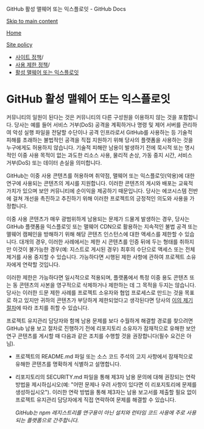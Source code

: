 GitHub 활성 맬웨어 또는 익스플로잇 - GitHub Docs

[Skip to main content](#main-content)

[Home](/ko)

[Site policy](/ko/site-policy)

* [사이트 정책](/ko/site-policy)/
* [사용 제한 정책](/ko/site-policy/acceptable-use-policies)/
* [활성 맬웨어 또는 익스플로잇](/ko/site-policy/acceptable-use-policies/github-active-malware-or-exploits)

GitHub 활성 맬웨어 또는 익스플로잇
==========

커뮤니티의 일원이 된다는 것은 커뮤니티의 다른 구성원을 이용하지 않는 것을 포함합니다. 당사는 예를 들어 서비스 거부(DoS) 공격을 계획하거나 명령 및 제어 서버를 관리하여 악성 실행 파일을 전달할 수단이나 공격 인프라로서 GitHub를 사용하는 등 기술적 피해를 초래하는 불법적인 공격을 직접 지원하기 위해 당사의 플랫폼을 사용하는 것을 누구에게도 허용하지 않습니다. 기술적 피해란 남용이 발생하기 전에 묵시적 또는 명시적인 이중 사용 목적이 없는 과도한 리소스 사용, 물리적 손상, 가동 중지 시간, 서비스 거부(DoS) 또는 데이터 손실을 의미합니다.

GitHub는 이중 사용 콘텐츠를 허용하며 취약점, 맬웨어 또는 익스플로잇(악용)에 대한 연구에 사용되는 콘텐츠의 게시를 지원합니다. 이러한 콘텐츠의 게시와 배포는 교육적 가치가 있으며 보안 커뮤니티에 순이익을 제공하기 때문입니다. 당사는 에코시스템 전반에 걸쳐 개선을 촉진하고 추진하기 위해 이러한 프로젝트의 긍정적인 의도와 사용을 가정합니다.

이중 사용 콘텐츠가 매우 광범위하게 남용되는 문제가 드물게 발생하는 경우, 당사는 GitHub 플랫폼을 익스플로잇 또는 맬웨어 CDN으로 활용하는 지속적인 불법 공격 또는 맬웨어 캠페인을 방해하기 위해 해당 콘텐츠 인스턴스에 대한 액세스를 제한할 수 있습니다. 대개의 경우, 이러한 사례에서는 제한 시 콘텐츠를 인증 뒤에 두는 형태를 취하지만 이것이 불가능한 경우(예: 지스트로 게시된 경우) 최후의 수단으로 액세스 또는 전체 제거를 사용 중지할 수 있습니다. 가능하다면 시행된 제한 사항에 관하여 프로젝트 소유자에게 연락할 것입니다.

이러한 제한은 가능하다면 일시적으로 적용되며, 플랫폼에서 특정 이중 용도 콘텐츠 또는 동 콘텐츠의 사본을 영구적으로 삭제하거나 제한하는 데 그 목적을 두지는 않습니다. 당사는 이러한 드문 제한 사례를 프로젝트 소유자와 협업 프로세스로 만드는 것을 목표로 하고 있지만 귀하의 콘텐츠가 부당하게 제한되었다고 생각된다면 당사의 [이의 제기 절차](/ko/site-policy/acceptable-use-policies/github-appeal-and-reinstatement)에 따라 조치를 취할 수 있습니다.

프로젝트 유지관리 담당자와 함께 남용 문제를 보다 수월하게 해결할 경로를 찾으려면 GitHub 남용 보고 절차로 진행하기 전에 리포지토리 소유자가 잠재적으로 유해한 보안 연구 콘텐츠를 게시할 때 다음과 같은 조치를 수행할 것을 권장합니다(필수 요건은 아님).

* 프로젝트의 README.md 파일 또는 소스 코드 주석의 고지 사항에서 잠재적으로 유해한 콘텐츠를 명확하게 식별하고 설명합니다.

* 리포지토리의 SECURITY.md 파일을 통해 제3자 남용 문의에 대해 권장되는 연락 방법을 제시하십시오(예: "어떤 문제나 우려 사항이 있다면 이 리포지토리에 문제를 생성하십시오"). 이러한 연락 방법을 통해 제3자는 남용 보고서를 제출할 필요 없이 프로젝트 유지관리 담당자에게 직접 연락하여 문제를 해결할 수 있습니다.

  *GitHub는 npm 레지스트리를 연구용이 아닌 설치와 런타임 코드 사용에 주로 사용되는 플랫폼으로 간주합니다.*
